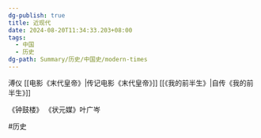 ```yaml
---
dg-publish: true
title: 近现代
date: 2024-08-20T11:34:33.203+08:00
tags:
  - 中国
  - 历史
dg-path: Summary/历史/中国史/modern-times
---
```


溥仪
[[电影《末代皇帝》|传记电影《末代皇帝》]]
[[《我的前半生》|自传《我的前半生》]]





《钟鼓楼》
《状元媒》叶广岑


#历史